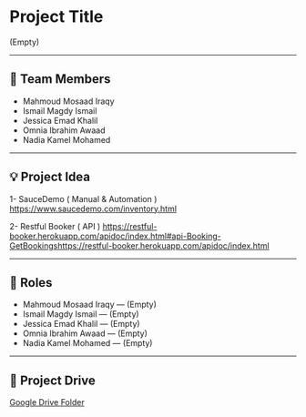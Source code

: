 # Project Title
(Empty)

---

## 👥 Team Members
- Mahmoud Mosaad Iraqy  
- Ismail Magdy Ismail  
- Jessica Emad Khalil  
- Omnia Ibrahim Awaad  
- Nadia Kamel Mohamed  

---

## 💡 Project Idea
1- SauceDemo ( Manual & Automation )
https://www.saucedemo.com/inventory.html

2- Restful Booker ( API )
https://restful-booker.herokuapp.com/apidoc/index.html#api-Booking-GetBookingshttps://restful-booker.herokuapp.com/apidoc/index.html

---

## 🎯 Roles
- Mahmoud Mosaad Iraqy — (Empty)  
- Ismail Magdy Ismail — (Empty)  
- Jessica Emad Khalil — (Empty)  
- Omnia Ibrahim Awaad — (Empty)  
- Nadia Kamel Mohamed — (Empty)  

---

## 📂 Project Drive
[Google Drive Folder](https://drive.google.com/drive/folders/1MtphPPGoxzCgAYfxPtuY0GFTtI3SMCYl?usp=sharing)
